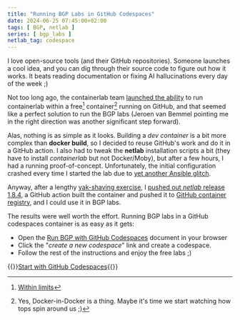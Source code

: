 ```yaml
---
title: "Running BGP Labs in GitHub Codespaces"
date: 2024-06-25 07:45:00+02:00
tags: [ BGP, netlab ]
series: [ bgp_labs ]
netlab_tag: codespace
---
```

I love open-source tools (and their GitHub repositories). Someone launches a cool idea, and you can dig through their source code to figure out how it works. It beats reading documentation or fixing AI hallucinations every day of the week ;)

Not too long ago, the containerlab team [launched the ability](https://containerlab.dev/manual/codespaces/) to run containerlab within a free[^GHF] container[^DID] running on GitHub, and that seemed like a perfect solution to run the BGP labs (Jeroen van Bemmel pointing me in the right direction was another significant step forward).

<!--more-->
[^GHF]: [Within limits](https://github.com/features/codespaces#pricing)

[^DID]: Yes, Docker-in-Docker is a thing. Maybe it's time we start watching how tops spin around us ;)

Alas, nothing is as simple as it looks. Building a *dev container* is a bit more complex than **docker build**, so I decided to reuse GitHub's work and do it in a GitHub action. I also had to tweak the **netlab** installation scripts a bit (they have to install *containerlab* but not Docker/Moby), but after a few hours, I had a running proof-of-concept. Unfortunately, the initial configuration crashed every time I started the lab due to [yet another Ansible glitch](https://github.com/ipspace/netlab/issues/1219).

Anyway, after a lengthy [yak-shaving exercise](https://www.hanselman.com/blog/yak-shaving-defined-ill-get-that-done-as-soon-as-i-shave-this-yak), I [pushed out *netlab* release 1.8.4](/2024/06/netlab-1-8-4-vrnetlab-cat8000.html), a GitHub action built the container and pushed it to [GitHub container registry](https://github.com/ipspace/netlab/pkgs/container/netlab%2Fdevcontainer), and I could use it in BGP labs.

The results were well worth the effort. Running BGP labs in a GitHub codespaces container is as easy as it gets:

* Open the [Run BGP with GitHub Codespaces](https://bgplabs.net/4-codespaces/) document in your browser
* Click the "*create a new codespace*" link and create a codespace.
* Follow the rest of the instructions and enjoy the free labs ;)

{{<jump>}}[Start with GitHub Codespaces](https://bgplabs.net/4-codespaces/){{</jump>}}
